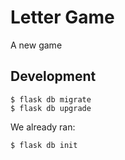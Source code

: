 # Letter Game

A new game

## Development

```
$ flask db migrate
$ flask db upgrade
```

We already ran:

```
$ flask db init
```

